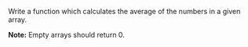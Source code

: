 Write a function which calculates the average of the numbers in a given array.

**Note:** Empty arrays should return 0.
